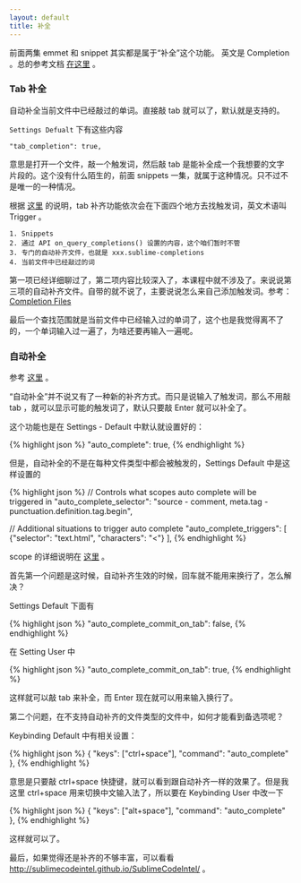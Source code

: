 ```yaml
---
layout: default
title: 补全 
---
```


前面两集 emmet 和 snippet 其实都是属于“补全”这个功能。 英文是 Completion 。总的参考文档 [在这里](http://docs.sublimetext.info/en/latest/extensibility/completions.html) 。

### Tab 补全

自动补全当前文件中已经敲过的单词。直接敲 tab 就可以了，默认就是支持的。

`Settings Defualt` 下有这些内容

    "tab_completion": true,


意思是打开一个文件，敲一个触发词，然后敲 tab 是能补全成一个我想要的文字片段的。这个没有什么陌生的，前面 snippets 一集，就属于这种情况。只不过不是唯一的一种情况。


根据 [这里](http://docs.sublimetext.info/en/latest/extensibility/completions.html#sources-for-completions-and-their-priorities) 的说明，tab 补齐功能依次会在下面四个地方去找触发词，英文术语叫 Trigger 。


	1. Snippets
	2. 通过 API on_query_completions() 设置的内容，这个咱们暂时不管
	3. 专门的自动补齐文件，也就是 xxx.sublime-completions
    4. 当前文件中已经敲过的词

第一项已经详细聊过了，第二项内容比较深入了，本课程中就不涉及了。来说说第三项的自动补齐文件。自带的就不说了，主要说说怎么来自己添加触发词。参考：[Completion Files](http://docs.sublimetext.info/en/latest/reference/completions.html) 
<!-- 功能上跟 snippet 比较重合，貌似就是在格式让比较简单，可以在一个文件内写多项，但是弱点是不方便写多行的片段。 -->

最后一个查找范围就是当前文件中已经输入过的单词了，这个也是我觉得离不了的，一个单词输入过一遍了，为啥还要再输入一遍呢。 

### 自动补全

参考 [这里](https://www.sublimetext.com/docs/3/auto_complete.html) 。

“自动补全”并不说又有了一种新的补齐方式。而只是说输入了触发词，那么不用敲 tab ，就可以显示可能的触发词了，默认只要敲 Enter 就可以补全了。

这个功能也是在 Settings - Default 中默认就设置好的：

{% highlight json %}
"auto_complete": true,
{% endhighlight %}

但是，自动补全的不是在每种文件类型中都会被触发的，Settings Default 中是这样设置的

{% highlight json %}
// Controls what scopes auto complete will be triggered in
"auto_complete_selector": "source - comment, meta.tag - punctuation.definition.tag.begin",

// Additional situations to trigger auto complete
"auto_complete_triggers": [ {"selector": "text.html", "characters": "<"} ],
{% endhighlight %}

scope 的详细说明在 [这里](http://docs.sublimetext.info/en/latest/extensibility/syntaxdefs.html#scopes) 。


首先第一个问题是这时候，自动补齐生效的时候，回车就不能用来换行了，怎么解决？

Settings Default 下面有
  
{% highlight json %}
"auto_complete_commit_on_tab": false,
{% endhighlight %}

在 Setting User 中

{% highlight json %}
"auto_complete_commit_on_tab": true,
{% endhighlight %}

这样就可以敲 tab 来补全，而 Enter 现在就可以用来输入换行了。


第二个问题，在不支持自动补齐的文件类型的文件中，如何才能看到备选项呢？

Keybinding Default 中有相关设置：

{% highlight json %}
{ "keys": ["ctrl+space"], "command": "auto_complete" },
{% endhighlight %}

意思是只要敲 ctrl+space 快捷键，就可以看到跟自动补齐一样的效果了。但是我这里 ctrl+space 用来切换中文输入法了，所以要在 Keybinding User 中改一下

{% highlight json %}
{ "keys": ["alt+space"], "command": "auto_complete" },
{% endhighlight %}

这样就可以了。

最后，如果觉得还是补齐的不够丰富，可以看看 <http://sublimecodeintel.github.io/SublimeCodeIntel/> 。
